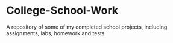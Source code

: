 # College-School-Work
A repository of some of my completed school projects, including assignments, labs, homework and tests
